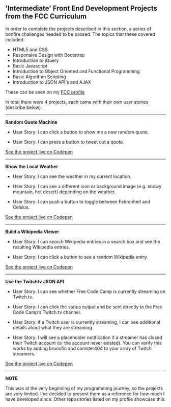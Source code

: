 ## 'Intermediate' Front End Development Projects from the FCC Curriculum

In order to complete the projects described in this section, a series of bonfire challenges needed to be passed. The topics that these covered included:

- HTML5 and CSS
- Responsive Design with Bootstrap
- Introduction to jQuery
- Basic Javascript
- Introduction to Object Oriented and Functional Programming
- Basic Algorithm Scripting
- Introduction to JSON API's and AJAX

These can be seen on my [FCC profile][52abe933]

In total there were 4 projects, each came with their own user stories (describe below).

***

**Random Quote Machine**

- User Story: I can click a button to show me a new random quote.

- User Story: I can press a button to tweet out a quote.

<a href="https://codepen.io/usyyy/full/AXJdbW/" target="_blank">See the project live on Codepen</a>
***

**Show the Local Weather**

- User Story: I can see the weather in my current location.

- User Story: I can see a different icon or background image (e.g. snowy mountain, hot desert) depending on the weather.

- User Story: I can push a button to toggle between Fahrenheit and Celsius.

<a href="http://codepen.io/usyyy/full/yJARxp/" target="_blank">See the project live on Codepen</a>
***

**Build a Wikipedia Viewer**

- User Story: I can search Wikipedia entries in a search box and see the resulting Wikipedia entries.

- User Story: I can click a button to see a random Wikipedia entry.

<a href="https://codepen.io/usyyy/full/OXKpbx/" target="_blank">See the project live on Codepen</a>
***

**Use the Twitchtv JSON API**

- User Story: I can see whether Free Code Camp is currently streaming on Twitch.tv.

- User Story: I can click the status output and be sent directly to the Free Code Camp's Twitch.tv channel.

- User Story: if a Twitch user is currently streaming, I can see additional details about what they are streaming.

- User Story: I will see a placeholder notification if a streamer has closed their Twitch account (or the account never existed). You can verify this works by adding brunofin and comster404 to your array of Twitch streamers.

<a href="https://codepen.io/usyyy/full/bwdqXq/" target="_blank">See the project live on Codepen</a>

  [52abe933]: https://www.freecodecamp.com/usyyy "fcc-profile"

***

**NOTE**

This was at the very beginning of my programming journey, so the projects are very limited. I've decided to present them as a reference for how much I have developed since. Other repositories listed on my profile showcase this.
